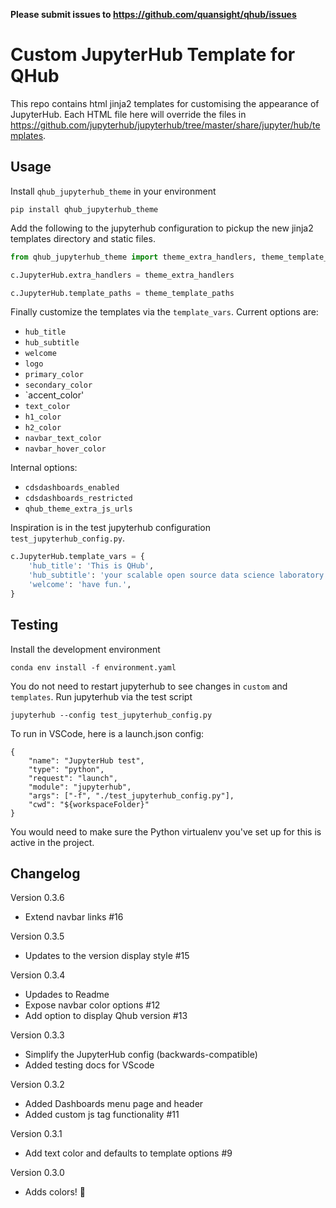 **Please submit issues to https://github.com/quansight/qhub/issues**

# Custom JupyterHub Template for QHub

This repo contains html jinja2 templates for customising the
appearance of JupyterHub. Each HTML file here will override the files
in https://github.com/jupyterhub/jupyterhub/tree/master/share/jupyter/hub/templates.

## Usage

Install `qhub_jupyterhub_theme` in your environment

```shell
pip install qhub_jupyterhub_theme
```

Add the following to the jupyterhub configuration to pickup the new
jinja2 templates directory and static files.

```python
from qhub_jupyterhub_theme import theme_extra_handlers, theme_template_paths

c.JupyterHub.extra_handlers = theme_extra_handlers

c.JupyterHub.template_paths = theme_template_paths
```

Finally customize the templates via the `template_vars`. Current
options are:
 - `hub_title`
 - `hub_subtitle`
 - `welcome`
 - `logo`
 - `primary_color`
 - `secondary_color`
 - `accent_color'
 - `text_color`
 - `h1_color`
 - `h2_color`
 - `navbar_text_color`
 - `navbar_hover_color`

 Internal options:
 - `cdsdashboards_enabled`
 - `cdsdashboards_restricted`
 - `qhub_theme_extra_js_urls`

Inspiration is in the test jupyterhub configuration
`test_jupyterhub_config.py`.

```python
c.JupyterHub.template_vars = {
    'hub_title': 'This is QHub',
    'hub_subtitle': 'your scalable open source data science laboratory.',
    'welcome': 'have fun.',
}
```

## Testing

Install the development environment

```shell
conda env install -f environment.yaml
```

You do not need to restart jupyterhub to see changes in `custom` and
`templates`. Run jupyterhub via the test script

```shell
jupyterhub --config test_jupyterhub_config.py
```

To run in VSCode, here is a launch.json config:
```
{
    "name": "JupyterHub test",
    "type": "python",
    "request": "launch",
    "module": "jupyterhub",
    "args": ["-f", "./test_jupyterhub_config.py"],
    "cwd": "${workspaceFolder}"
}
```
You would need to make sure the Python virtualenv you've set up for this is active in the project.

## Changelog
Version 0.3.6
- Extend navbar links #16

Version 0.3.5
- Updates to the version display style #15

Version 0.3.4
- Updades to Readme
- Expose navbar color options #12
- Add option to display Qhub version #13

Version 0.3.3
- Simplify the JupyterHub config (backwards-compatible)
- Added testing docs for VScode

Version 0.3.2
- Added Dashboards menu page and header
- Added custom js tag functionality #11

Version 0.3.1
- Add text color and defaults to template options #9

Version 0.3.0
- Adds colors! :tada:

